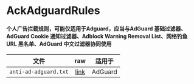 # AckAdguardRules

#### 个人广告拦截规则，可能仅适用于Adguard，应当与AdGuard 基础过滤器、AdGuard Cookie 通知过滤器、Adblock Warning Removal List、网络钓鱼 URL 黑名单、AdGuard 中文过滤器协同使用

| 文件 	| raw 	| 适用于 	|
| --------------------------------	|:------------------:	|---------------------------------------------	|
| `anti-ad-adguard.txt` 	| [link](https://raw.githubusercontent.com/ack20a/AckAdguardRules/master/anti-ad-adguard.txt) 	| AdGuard 	|
